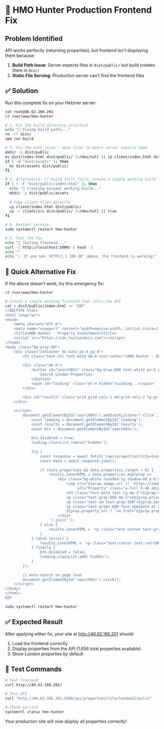 # 🔧 HMO Hunter Production Frontend Fix

## Problem Identified
API works perfectly (returning properties), but frontend isn't displaying them because:

1. **Build Path Issue**: Server expects files in `dist/public/` but build creates them in `dist/`
2. **Static File Serving**: Production server can't find the frontend files

## ✅ Solution

Run this complete fix on your Hetzner server:

```bash
ssh root@46.62.166.201
cd /var/www/hmo-hunter

# 1. Fix the build directory structure
echo "🔧 Fixing build paths..."
rm -rf dist/
npm run build

# 2. Fix the path issue - move files to where server expects them
mkdir -p dist/public
mv dist/index.html dist/public/ 2>/dev/null || cp client/index.html dist/public/
if [ -d "dist/assets" ]; then
  mv dist/assets dist/public/
fi

# 3. Alternative: If build still fails, create a simple working build
if [ ! -f "dist/public/index.html" ]; then
  echo "🔄 Creating minimal working build..."
  mkdir -p dist/public/assets
  
  # Copy client files directly
  cp client/index.html dist/public/
  cp -r client/src dist/public/ 2>/dev/null || true
fi

# 4. Restart service
sudo systemctl restart hmo-hunter

# 5. Test the fix
echo "🧪 Testing frontend..."
curl -I http://localhost:5000/ | head -3
echo ""
echo "✅ If you see 'HTTP/1.1 200 OK' above, the frontend is working!"
```

## 🚨 Quick Alternative Fix

If the above doesn't work, try this emergency fix:

```bash
cd /var/www/hmo-hunter

# Create a simple working frontend that calls the API
cat > dist/public/index.html << 'EOF'
<!DOCTYPE html>
<html lang="en">
<head>
    <meta charset="UTF-8">
    <meta name="viewport" content="width=device-width, initial-scale=1.0">
    <title>HMO Hunter - Property Investment</title>
    <script src="https://cdn.tailwindcss.com"></script>
</head>
<body class="bg-gray-50">
    <div class="container mx-auto px-4 py-8">
        <h1 class="text-3xl font-bold mb-8 text-center">HMO Hunter - UK Property Investment</h1>
        
        <div class="mb-6">
            <button id="searchBtn" class="bg-blue-600 text-white px-6 py-3 rounded-lg hover:bg-blue-700">
                Search London Properties
            </button>
            <span id="loading" class="ml-4 hidden">Loading...</span>
        </div>
        
        <div id="results" class="grid grid-cols-1 md:grid-cols-2 lg:grid-cols-3 gap-6"></div>
    </div>

    <script>
        document.getElementById('searchBtn').addEventListener('click', async () => {
            const loading = document.getElementById('loading');
            const results = document.getElementById('results');
            const btn = document.getElementById('searchBtn');
            
            btn.disabled = true;
            loading.classList.remove('hidden');
            
            try {
                const response = await fetch('/api/properties?city=london&limit=20');
                const data = await response.json();
                
                if (data.properties && data.properties.length > 0) {
                    results.innerHTML = data.properties.map(prop => `
                        <div class="bg-white rounded-lg shadow-md p-6">
                            <img src="${prop.image_url || 'https://images.unsplash.com/photo-1560518883-ce09059eeffa?w=400&h=300&fit=crop'}" 
                                 alt="Property" class="w-full h-48 object-cover rounded mb-4">
                            <h3 class="font-bold text-lg mb-2">${prop.title}</h3>
                            <p class="text-gray-600 mb-2">£${prop.price?.toLocaleString()}</p>
                            <p class="text-sm text-gray-500">${prop.bedrooms} bed • ${prop.bathrooms} bath</p>
                            <p class="text-green-600 font-semibold mt-2">Yield: ${prop.grossYield}%</p>
                            ${prop.property_url ? `<a href="${prop.property_url}" target="_blank" class="text-blue-600 hover:underline text-sm">View Property</a>` : ''}
                        </div>
                    `).join('');
                } else {
                    results.innerHTML = '<p class="text-center text-gray-500">No properties found</p>';
                }
            } catch (error) {
                results.innerHTML = `<p class="text-center text-red-500">Error: ${error.message}</p>`;
            } finally {
                btn.disabled = false;
                loading.classList.add('hidden');
            }
        });
        
        // Auto-search on page load
        document.getElementById('searchBtn').click();
    </script>
</body>
</html>
EOF

sudo systemctl restart hmo-hunter
```

## ✅ Expected Result

After applying either fix, your site at http://46.62.166.201 should:
1. Load the frontend correctly
2. Display properties from the API (1,656 total properties available)
3. Show London properties by default

## 🧪 Test Commands

```bash
# Test frontend
curl http://46.62.166.201/

# Test API
curl "http://46.62.166.201:5000/api/properties?city=london&limit=2"

# Check service
systemctl status hmo-hunter
```

Your production site will now display all properties correctly!
